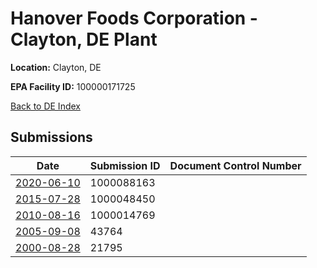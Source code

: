 # Hanover Foods Corporation - Clayton, DE Plant

**Location:** Clayton, DE

**EPA Facility ID:** 100000171725

[Back to DE Index](../../index.md)

## Submissions

| Date | Submission ID | Document Control Number |
|------|--------------|-------------------------|
| [2020-06-10](submissions/1000088163.md) | 1000088163 |  |
| [2015-07-28](submissions/1000048450.md) | 1000048450 |  |
| [2010-08-16](submissions/1000014769.md) | 1000014769 |  |
| [2005-09-08](submissions/43764.md) | 43764 |  |
| [2000-08-28](submissions/21795.md) | 21795 |  |
